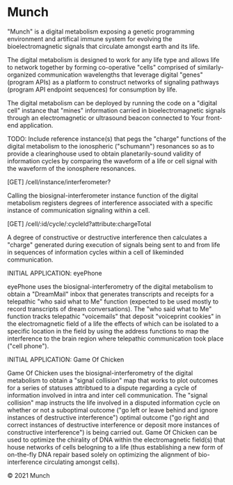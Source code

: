 <!-- Comment -->

# Munch

"Munch" is a digital metabolism exposing a genetic programming environment and artifical immune system for evolving the bioelectromagnetic signals that circulate amongst earth and its life.

The digital metabolism is designed to work for any life type and allows life to network together by forming co-operative "cells" comprised of similarly-organized communication wavelengths that leverage digital "genes" (program APIs) as a platform to construct networks of signaling pathways (program API endpoint sequences) for consumption by life. 

The digital metabolism can be deployed by running the code on a "digital cell" instance that "mines" information carried in bioelectromagnetic signals through an electromagnetic or ultrasound beacon connected to Your front-end application.

TODO: Include reference instance(s) that pegs the "charge" functions of the digital metabolism to the ionospheric ("schumann") resonances so as to provide a clearinghouse used to obtain planetarily-sound validity of information cycles by comparing the waveform of a life or cell signal with the waveform of the ionosphere resonances.

[GET] /cell/instance/interferometer?

Calling the biosignal-interferometer instance function of the digital metabolism registers degrees of interference associated with a specific instance of communication signaling within a cell.

[GET] /cell/:id/cycle/:cycleId?attribute:chargeTotal

A degree of constructive or destructive interference then calculates a "charge" generated during execution of signals being sent to and from life in sequences of information cycles within a cell of likeminded communication.

INITIAL APPLICATION: eyePhone

eyePhone uses the biosignal-interferometry of the digital metabolism to obtain a "DreamMail" inbox that generates transcripts and receipts for a telepathic "who said what to Me" function (expected to be used mostly to record transcripts of dream conversations). The "who said what to Me" function tracks telepathic "voicemails" that deposit "voiceprint cookies" in the electromagnetic field of a life the effects of which can be isolated to a specific location in the field by using the address functions to map the interference to the brain region where telepathic communication took place ("cell phone").

INITIAL APPLICATION: Game Of Chicken

Game Of Chicken uses the biosignal-interferometry of the digital metabolism to obtain a "signal collision" map that works to plot outcomes for a series of statuses attribtued to a dispute regarding a cycle of information involved in intra and inter cell communication. The "signal collision" map instructs the life involved in a disputed information cycle on whether or not a suboptimal outcome ("go left or leave behind and ignore instances of destructive interference") optimal outcome ("go right and correct instances of destructive interference or deposit more instances of constructive interference") is being carried out. Game Of Chicken can be used to optimize the chirality of DNA within the electromagnetic field(s) that house networks of cells belogning to a life (thus establishing a new form of on-the-fly DNA repair based solely on optimizing the alignment of bio-interference circulating amongst cells). 

© 2021 Munch 
